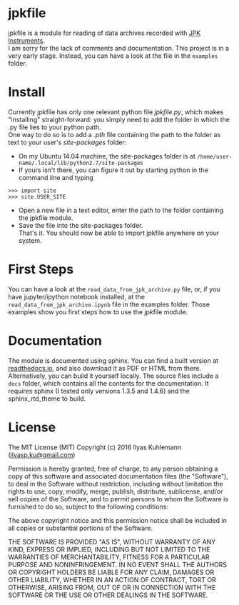 # jpkfile

jpkfile is a module for reading of data archives recorded with [JPK Instruments](http://www.jpk.com/).  
I am sorry for the lack of comments and documentation. This project is in a very early stage. Instead, you can have a look at the file in the `examples` folder.

# Install

Currently jpkfile has only one relevant python file *jpkfile.py*, which makes "installing" straight-forward: you simply need to add the folder in which the .py file lies to your python path.  
One way to do so is to add a *.pth* file containing the path to the folder as text to your user's *site-packages* folder:
* On my Ubuntu 14.04 machine, the site-packages folder is at `/home/user-name/.local/lib/python2.7/site-packages`
* If yours isn't there, you can figure it out by starting python in the command line and typing 
```
>>> import site
>>> site.USER_SITE
```
* Open a new file in a text editor, enter the path to the folder containing the jpkfile module.
* Save the file into the site-packages folder.  
That's it. You should now be able to import jpkfile anywhere on your system.

# First Steps

You can have a look at the `read_data_from_jpk_archive.py` file, or, if you have jupyter/ipython notebook installed, at the `read_data_from_jpk_archive.ipynb` file in the examples folder. Those examples show you first steps how to use the jpkfile module.

# Documentation

The module is documented using sphinx. You can find a built version at [readthedocs.io](http://jpkfile.readthedocs.io/en/latest/index.html), and also download it as PDF or HTML from there.   
Alternatively, you can build it yourself locally. The source files include a `docs` folder, which contains all the contents for the documentation. It requires sphinx (I tested only versions 1.3.5 and 1.4.6) and the sphinx_rtd_theme to build.

# License 

The MIT License (MIT)
Copyright (c) 2016 Ilyas Kuhlemann (ilyasp.ku@gmail.com)

Permission is hereby granted, free of charge, to any person obtaining a copy of this software and associated documentation files (the "Software"), to deal in the Software without restriction, including without limitation the rights to use, copy, modify, merge, publish, distribute, sublicense, and/or sell copies of the Software, and to permit persons to whom the Software is furnished to do so, subject to the following conditions:

The above copyright notice and this permission notice shall be included in all copies or substantial portions of the Software.

THE SOFTWARE IS PROVIDED "AS IS", WITHOUT WARRANTY OF ANY KIND, EXPRESS OR IMPLIED, INCLUDING BUT NOT LIMITED TO THE WARRANTIES OF MERCHANTABILITY, FITNESS FOR A PARTICULAR PURPOSE AND NONINFRINGEMENT. IN NO EVENT SHALL THE AUTHORS OR COPYRIGHT HOLDERS BE LIABLE FOR ANY CLAIM, DAMAGES OR OTHER LIABILITY, WHETHER IN AN ACTION OF CONTRACT, TORT OR OTHERWISE, ARISING FROM, OUT OF OR IN CONNECTION WITH THE SOFTWARE OR THE USE OR OTHER DEALINGS IN THE SOFTWARE.